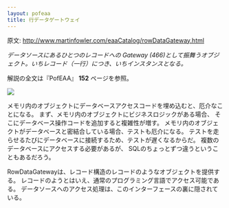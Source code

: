 ```yaml
---
layout: pofeaa
title: 行データゲートウェイ
---
```


原文: http://www.martinfowler.com/eaaCatalog/rowDataGateway.html

*データソースにあるひとつのレコードへの Gateway (466)として振舞うオブジェクト。いちレコード（一行）につき、いちインスタンスとなる。*

解説の全文は『PofEAA』 **152** ページを参照。

![](http://www.martinfowler.com/eaaCatalog/dbgateRow.gif)

メモリ内のオブジェクトにデータベースアクセスコードを埋め込むと、厄介なことになる。
まず、メモリ内のオブジェクトにビジネスロジックがある場合、
そこにデータベース操作コードを追加すると複雑性が増す。
メモリ内のオブジェクトがデータベースと密結合している場合、テストも厄介になる。
テストを走らせるたびにデータベースに接続するため、テストが遅くなるからだ。
複数のデータベースにアクセスする必要があるが、
SQLのちょっとずつ違うということもあるだろう。

RowDataGatewayは、レコード構造のレコードのようなオブジェクトを提供する。
レコードのようとはいえ、通常のプログラミング言語でアクセス可能である。
データソースへのアクセス処理は、このインターフェースの裏に隠されている。
